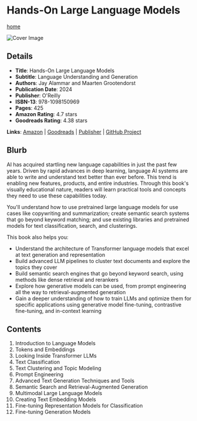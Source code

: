 # Hands-On Large Language Models

[home](../)

![Cover Image](hands-on-large-language-models.jpeg)

## Details

* **Title**: Hands-On Large Language Models
* **Subtitle**: Language Understanding and Generation
* **Authors**: Jay Alammar and Maarten Grootendorst
* **Publication Date**: 2024
* **Publisher**: O'Reilly
* **ISBN-13**: 978-1098150969
* **Pages**: 425
* **Amazon Rating**: 4.7 stars
* **Goodreads Rating**: 4.38 stars


**Links**: [Amazon](https://a.co/d/hXs5jDF) |
[Goodreads](https://www.goodreads.com/book/show/210408850-hands-on-large-language-models) |
[Publisher](https://www.oreilly.com/library/view/hands-on-large-language/9781098150952/) |
[GitHub Project](https://github.com/HandsOnLLM/Hands-On-Large-Language-Models)

## Blurb

AI has acquired startling new language capabilities in just the past few years. Driven by rapid advances in deep learning, language AI systems are able to write and understand text better than ever before. This trend is enabling new features, products, and entire industries. Through this book's visually educational nature, readers will learn practical tools and concepts they need to use these capabilities today.

You'll understand how to use pretrained large language models for use cases like copywriting and summarization; create semantic search systems that go beyond keyword matching; and use existing libraries and pretrained models for text classification, search, and clusterings.

This book also helps you:

* Understand the architecture of Transformer language models that excel at text generation and representation
* Build advanced LLM pipelines to cluster text documents and explore the topics they cover
* Build semantic search engines that go beyond keyword search, using methods like dense retrieval and rerankers
* Explore how generative models can be used, from prompt engineering all the way to retrieval-augmented generation
* Gain a deeper understanding of how to train LLMs and optimize them for specific applications using generative model fine-tuning, contrastive fine-tuning, and in-context learning

## Contents

1. Introduction to Language Models
2. Tokens and Embeddings
3. Looking Inside Transformer LLMs
4. Text Classification
5. Text Clustering and Topic Modeling
6. Prompt Engineering
7. Advanced Text Generation Techniques and Tools
8. Semantic Search and Retrieval-Augmented Generation
9. Multimodal Large Language Models
10. Creating Text Embedding Models
11. Fine-tuning Representation Models for Classification
12. Fine-tuning Generation Models
